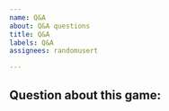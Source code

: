 ```yaml
---
name: Q&A
about: Q&A questions
title: Q&A
labels: Q&A
assignees: randomusert

---
```


Question about this game:
-
